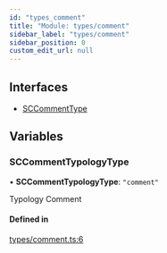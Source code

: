 ```yaml
---
id: "types_comment"
title: "Module: types/comment"
sidebar_label: "types/comment"
sidebar_position: 0
custom_edit_url: null
---
```


## Interfaces

- [SCCommentType](../interfaces/types_comment.SCCommentType)

## Variables

### SCCommentTypologyType

• **SCCommentTypologyType**: ``"comment"``

Typology Comment

#### Defined in

[types/comment.ts:6](https://github.com/selfcommunity/community-ui/blob/cab08cf/packages/sc-core/src/types/comment.ts#L6)
